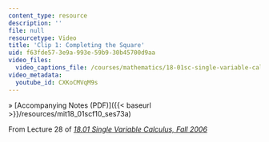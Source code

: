 ```yaml
---
content_type: resource
description: ''
file: null
resourcetype: Video
title: 'Clip 1: Completing the Square'
uid: f63fde57-3e9a-993e-59b9-30b45700d9aa
video_files:
  video_captions_file: /courses/mathematics/18-01sc-single-variable-calculus-fall-2010/unit-4-techniques-of-integration/part-a-trigonometric-powers-trigonometric-substitution-and-completing-the-square/session-73-completing-the-square/clip-1-completing-the-square/CXKoCMVqM9s.vtt
video_metadata:
  youtube_id: CXKoCMVqM9s
---
```


» [Accompanying Notes (PDF)]({{< baseurl >}}/resources/mit18_01scf10_ses73a)

From Lecture 28 of [_18.01 Single Variable Calculus, Fall 2006_](/courses/18-01-single-variable-calculus-fall-2006/pages/video-lectures)